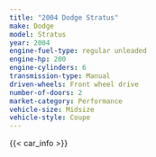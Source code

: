 ```yaml
---
title: "2004 Dodge Stratus"
make: Dodge
model: Stratus
year: 2004
engine-fuel-type: regular unleaded
engine-hp: 200
engine-cylinders: 6
transmission-type: Manual
driven-wheels: Front wheel drive
number-of-doors: 2
market-category: Performance
vehicle-size: Midsize
vehicle-style: Coupe
---
```


{{< car_info >}}
